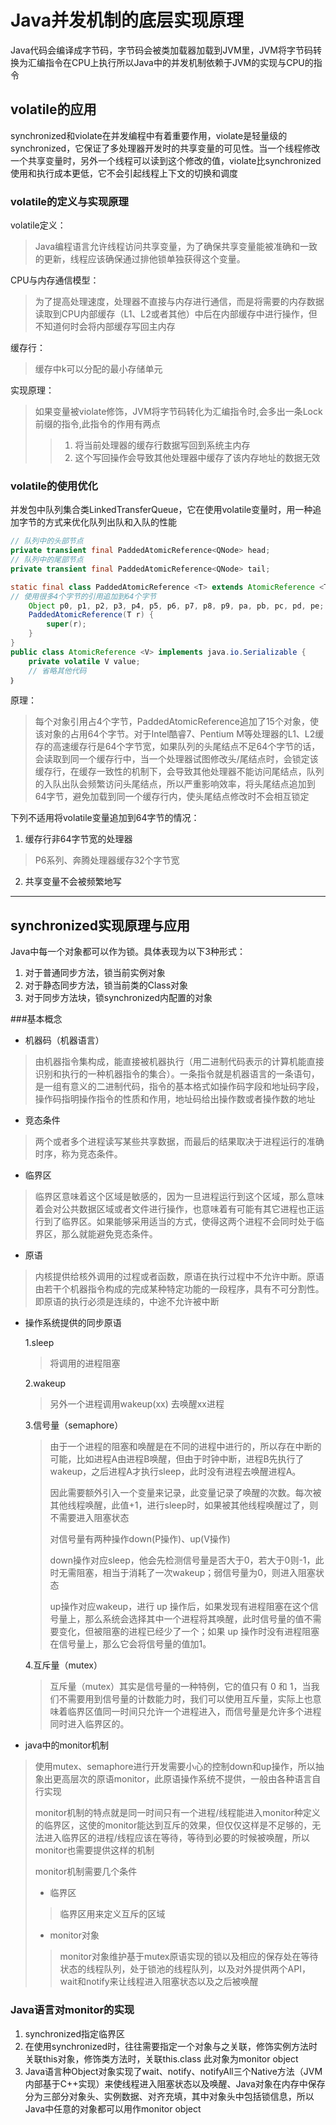 # Java并发机制的底层实现原理
Java代码会编译成字节码，字节码会被类加载器加载到JVM里，JVM将字节码转换为汇编指令在CPU上执行所以Java中的并发机制依赖于JVM的实现与CPU的指令

## volatile的应用
synchronized和violate在并发编程中有着重要作用，violate是轻量级的synchronized，它保证了多处理器开发时的共享变量的可见性。当一个线程修改一个共享变量时，另外一个线程可以读到这个修改的值，violate比synchronized使用和执行成本更低，它不会引起线程上下文的切换和调度

### volatile的定义与实现原理
volatile定义：
>Java编程语言允许线程访问共享变量，为了确保共享变量能被准确和一致的更新，线程应该确保通过排他锁单独获得这个变量。

CPU与内存通信模型：
>为了提高处理速度，处理器不直接与内存进行通信，而是将需要的内存数据读取到CPU内部缓存（L1、L2或者其他）中后在内部缓存中进行操作，但不知道何时会将内部缓存写回主内存

缓存行：
>缓存中k可以分配的最小存储单元

实现原理：
>如果变量被violate修饰，JVM将字节码转化为汇编指令时,会多出一条Lock前缀的指令,此指令的作用有两点
>>1. 将当前处理器的缓存行数据写回到系统主内存
>>2. 这个写回操作会导致其他处理器中缓存了该内存地址的数据无效

### volatile的使用优化
并发包中队列集合类LinkedTransferQueue，它在使用volatile变量时，用一种追加字节的方式来优化队列出队和入队的性能
```java
// 队列中的头部节点
private transient final PaddedAtomicReference<QNode> head;
// 队列中的尾部节点 
private transient final PaddedAtomicReference<QNode> tail;

static final class PaddedAtomicReference <T> extends AtomicReference <T> {
// 使用很多4个字节的引用追加到64个字节
    Object p0, p1, p2, p3, p4, p5, p6, p7, p8, p9, pa, pb, pc, pd, pe;
    PaddedAtomicReference(T r) {
        super(r);
    }
}
public class AtomicReference <V> implements java.io.Serializable {
    private volatile V value;
    // 省略其他代码
｝

```

原理：
>每个对象引用占4个字节，PaddedAtomicReference追加了15个对象，使该对象的占用64个字节。对于Intel酷睿7、Pentium M等处理器的L1、L2缓存的高速缓存行是64个字节宽，如果队列的头尾结点不足64个字节的话，会读取到同一个缓存行中，当一个处理器试图修改头/尾结点时，会锁定该缓存行，在缓存一致性的机制下，会导致其他处理器不能访问尾结点，队列的入队出队会频繁访问头尾结点，所以严重影响效率，将头尾结点追加到64字节，避免加载到同一个缓存行内，使头尾结点修改时不会相互锁定

下列不适用将volatile变量追加到64字节的情况：
1. 缓存行非64字节宽的处理器
>P6系列、奔腾处理器缓存32个字节宽
2. 共享变量不会被频繁地写

---
## synchronized实现原理与应用

Java中每一个对象都可以作为锁。具体表现为以下3种形式：
1. 对于普通同步方法，锁当前实例对象
2. 对于静态同步方法，锁当前类的Class对象
3. 对于同步方法块，锁synchronized内配置的对象

###基本概念
* 机器码（机器语言）
> 由机器指令集构成，能直接被机器执行（用二进制代码表示的计算机能直接识别和执行的一种机器指令的集合）。一条指令就是机器语言的一条语句，是一组有意义的二进制代码，指令的基本格式如操作码字段和地址码字段，操作码指明操作指令的性质和作用，地址码给出操作数或者操作数的地址

* 竞态条件
>两个或者多个进程读写某些共享数据，而最后的结果取决于进程运行的准确时序，称为竞态条件。

* 临界区
> 临界区意味着这个区域是敏感的，因为一旦进程运行到这个区域，那么意味着会对公共数据区域或者文件进行操作，也意味着有可能有其它进程也正运行到了临界区。如果能够采用适当的方式，使得这两个进程不会同时处于临界区，那么就能避免竞态条件。

* 原语
>内核提供给核外调用的过程或者函数，原语在执行过程中不允许中断。原语由若干个机器指令构成的完成某种特定功能的一段程序，具有不可分割性。即原语的执行必须是连续的，中途不允许被中断

* 操作系统提供的同步原语

    1.sleep 
    > 将调用的进程阻塞
                            
    2.wakeup
    > 另外一个进程调用wakeup(xx) 去唤醒xx进程
    
    3.信号量（semaphore）
    > 由于一个进程的阻塞和唤醒是在不同的进程中进行的，所以存在中断的可能，比如进程A由进程B唤醒，但由于时钟中断，进程B先执行了wakeup，之后进程A才执行sleep，此时没有进程去唤醒进程A。
    >
    > 因此需要额外引入一个变量来记录，此变量记录了唤醒的次数。每次被其他线程唤醒，此值+1，进行sleep时，如果被其他线程唤醒过了，则不需要进入阻塞状态
    >
    > 对信号量有两种操作down(P操作)、up(V操作)
    >
    > down操作对应sleep，他会先检测信号量是否大于0，若大于0则-1，此时无需阻塞，相当于消耗了一次wakeup；弱信号量为0，则进入阻塞状态
    >
    > up操作对应wakeup，进行 up 操作后，如果发现有进程阻塞在这个信号量上，那么系统会选择其中一个进程将其唤醒，此时信号量的值不需要变化，但被阻塞的进程已经少了一个；如果 up 操作时没有进程阻塞在信号量上，那么它会将信号量的值加1。
    
    4.互斥量（mutex）
    > 互斥量（mutex）其实是信号量的一种特例，它的值只有 0 和 1，当我们不需要用到信号量的计数能力时，我们可以使用互斥量，实际上也意味着临界区值同一时间只允许一个进程进入，而信号量是允许多个进程同时进入临界区的。
    >

* java中的monitor机制           
>使用mutex、semaphore进行开发需要小心的控制down和up操作，所以抽象出更高层次的原语monitor，此原语操作系统不提供，一般由各种语言自行实现
>
>monitor机制的特点就是同一时间只有一个进程/线程能进入monitor种定义的临界区，这使的monitor能达到互斥的效果，但仅仅这样是不足够的，无法进入临界区的进程/线程应该在等待，等待到必要的时候被唤醒，所以monitor也需要提供这样的机制
>
>monitor机制需要几个条件
>* 临界区
>>临界区用来定义互斥的区域
>* monitor对象
>>monitor对象维护基于mutex原语实现的锁以及相应的保存处在等待状态的线程队列，处于锁池的线程队列，以及对外提供两个API，wait和notify来让线程进入阻塞状态以及之后被唤醒

### Java语言对monitor的实现
1. synchronized指定临界区
2. 在使用synchronized时，往往需要指定一个对象与之关联，修饰实例方法时关联this对象，修饰类方法时，关联this.class 此对象为monitor object
3. Java语言种Object对象实现了wait、notify、notifyAll三个Native方法（JVM内部基于C++实现）来使线程进入阻塞状态以及唤醒、Java对象在内存中保存分为三部分对象头、实例数据、对齐充填，其中对象头中包括锁信息，所以Java中任意的对象都可以用作monitor object